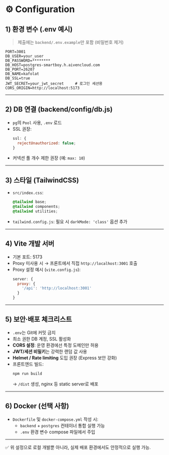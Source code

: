 # ⚙️ Configuration

## 1) 환경 변수 (.env 예시)

> 제출에는 `backend/.env.example`만 포함 (비밀번호 제거)

```env
PORT=3001
DB_USER=your_user
DB_PASSWORD=********
DB_HOST=postgres-smartboy.h.aivencloud.com
DB_PORT=26207
DB_NAME=kafolat
DB_SSL=true
JWT_SECRET=your_jwt_secret     # 로그인 세션용
CORS_ORIGIN=http://localhost:5173
```

---

## 2) DB 연결 (backend/config/db.js)

- `pg`의 `Pool` 사용, `.env` 로드
- SSL 권장:
  ```js
  ssl: {
    rejectUnauthorized: false;
  }
  ```
- 커넥션 풀 개수 제한 권장 (예: `max: 10`)

---

## 3) 스타일 (TailwindCSS)

- `src/index.css`:
  ```css
  @tailwind base;
  @tailwind components;
  @tailwind utilities;
  ```
- `tailwind.config.js`: 필요 시 `darkMode: 'class'` 옵션 추가

---

## 4) Vite 개발 서버

- 기본 포트: 5173
- Proxy 미사용 시 → 프론트에서 직접 `http://localhost:3001` 호출
- Proxy 설정 예시 (`vite.config.js`):
  ```js
  server: {
    proxy: {
      '/api': 'http://localhost:3001'
    }
  }
  ```

---

## 5) 보안·배포 체크리스트

- `.env`는 Git에 커밋 금지
- 최소 권한 DB 계정, SSL 활성화
- **CORS 설정**: 운영 환경에선 특정 도메인만 허용
- **JWT/세션 비밀키**는 강력한 랜덤 값 사용
- **Helmet / Rate limiting** 도입 권장 (Express 보안 강화)
- 프론트엔드 빌드:
  ```bash
  npm run build
  ```
  → `/dist` 생성, nginx 등 static server로 배포

---

## 6) Docker (선택 사항)

- `Dockerfile` 및 `docker-compose.yml` 작성 시:
  - `backend` + `postgres` 컨테이너 통합 실행 가능
  - `.env` 환경 변수 compose 파일에서 주입

---

✅ 위 설정으로 로컬 개발뿐 아니라, 실제 배포 환경에서도 안정적으로 실행 가능.
